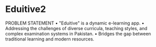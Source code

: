 # Eduitive2
PROBLEM STATEMENT • "Eduitive" is a dynamic e-learning  app.  • Addressing the challenges of diverse  curricula, teaching styles, and  complex examination systems in  Pakistan. • Bridges the gap between traditional  learning and modern resources.
